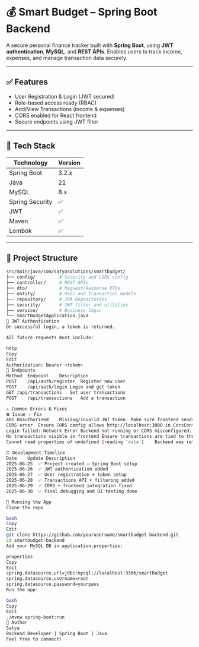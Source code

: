 # 💰 Smart Budget – Spring Boot Backend

A secure personal finance tracker built with **Spring Boot**, using **JWT authentication**, **MySQL**, and **REST APIs**. Enables users to track income, expenses, and manage transaction data securely.

---

## ✅ Features

- User Registration & Login (JWT secured)
- Role-based access ready (RBAC)
- Add/View Transactions (income & expenses)
- CORS enabled for React frontend
- Secure endpoints using JWT filter

---

## 🧱 Tech Stack

| Technology | Version |
|------------|---------|
| Spring Boot | 3.2.x   |
| Java        | 21      |
| MySQL       | 8.x     |
| Spring Security | ✅ |
| JWT         | ✅ |
| Maven       | ✅ |
| Lombok      | ✅ |

---

## 📁 Project Structure

```bash
src/main/java/com/satyasolutions/smartbudget/
├── config/         # Security and CORS config
├── controller/     # REST APIs
├── dto/            # Request/Response DTOs
├── entity/         # User and Transaction models
├── repository/     # JPA Repositories
├── security/       # JWT filter and utilities
├── service/        # Business logic
└── SmartBudgetApplication.java
🔐 JWT Authentication
On successful login, a token is returned.

All future requests must include:

http
Copy
Edit
Authorization: Bearer <token>
🔧 Endpoints
Method	Endpoint	Description
POST	/api/auth/register	Register new user
POST	/api/auth/login	Login and get token
GET	/api/transactions	Get user transactions
POST	/api/transactions	Add a transaction

⚠️ Common Errors & Fixes
❌ Issue	💡 Fix
401 Unauthorized	Missing/invalid JWT token. Make sure frontend sends Authorization header.
CORS error	Ensure CORS config allows http://localhost:3000 in CorsConfig.java.
Login failed: Network Error	Backend not running or CORS misconfigured. Check network tab and restart backend.
No transactions visible in frontend	Ensure transactions are tied to the authenticated user. Check user_id in DB.
Cannot read properties of undefined (reading 'data')	Backend was returning plain string. Changed to LoginResponse DTO with { token: "" }

⏰ Development Timeline
Date	Update Description
2025-06-25	✅ Project created – Spring Boot setup
2025-06-26	✅ JWT authentication added
2025-06-27	✅ User registration + token setup
2025-06-28	✅ Transactions API + filtering added
2025-06-29	✅ CORS + frontend integration fixed
2025-06-30	✅ Final debugging and UI testing done

🚀 Running the App
Clone the repo

bash
Copy
Edit
git clone https://github.com/yourusername/smartbudget-backend.git
cd smartbudget-backend
Add your MySQL DB in application.properties:

properties
Copy
Edit
spring.datasource.url=jdbc:mysql://localhost:3306/smartbudget
spring.datasource.username=root
spring.datasource.password=yourpass
Run the app:

bash
Copy
Edit
./mvnw spring-boot:run
🙌 Author
Satya
Backend Developer | Spring Boot | Java
Feel free to connect!

